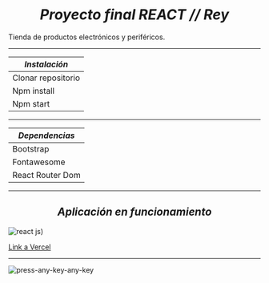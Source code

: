 
 ***<h1 align="center">Proyecto final REACT // Rey***</h1>

Tienda de productos electrónicos y periféricos.
***
*Instalación* | 
------------ | 
Clonar repositorio | 
Npm install | 
Npm start | 
***
*Dependencias* | 
------------ | 
Bootstrap | 
Fontawesome | 
React Router Dom |
***
 ***<h2 align="center">Aplicación en funcionamiento***</h2>
 
 ![react js)](https://user-images.githubusercontent.com/103077968/199502661-dd31eb8c-4b0b-478e-ac11-9d67f52e6b4f.gif)

[Link a Vercel ](https://react-rey.vercel.app/)


***
![press-any-key-any-key](https://user-images.githubusercontent.com/103077968/199503007-b4e09ae0-258e-43b2-a758-d2408f5c05b1.gif)
